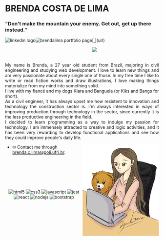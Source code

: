 <h1> BRENDA COSTA DE LIMA </h1>
<h3> "Don't make the mountain your enemy. Get out, get up there instead." </h3>

<a href="https://www.linkedin.com/in/brendalima/">
  <img align="left" alt="linkedin logo" height="35px" src="https://cdn.iconscout.com/icon/free/png-256/linkedin-53-227912.png" />
</a>
[<a href="https://brendalima.github.io/">
  <img align="left" alt="brendalima portfolio page" height="33px" src="https://www.shareicon.net/data/256x256/2015/12/06/683021_tool_512x512.png" />
</a>](url)

![](https://komarev.com/ghpvc/?username=brendalima)
<br />
<br />

<p style='text-align: justify;'>  My name is Brenda, a 27 year old student from Brazil, majoring in civil engineering and studying web development. I love to learn new things and am very passionate about every single one of those. In my free time I like to write or read fiction works and draw illustrations, I love making things materialize from my mind into something solid.<br />
  I live with my fiancé and my dogs Kiara and Banguela (or Kiks and Bangs for short).<br />
  As a civil engineer, it has always upset me how resistent to innovation and technology the construction sector is. I'm always interested in ways of improving production through technology in the sector, since currently it is the less productive engineering in the field. <br />
  I decided to learn programming as a way to indulge my passion for technology. I am immensely attracted to creative and logic activities, and it has been very rewarding to develop functional applications and see how they could improve people's daily life.
</p>

<img align="right" alt="illustration girl on the laptop with a chow-chow dog" height="300px" src="/github-signed.png" />


- ✉ Contact me through brenda.c.lima@poli.ufrj.br.

<br />

<br />

<br />

<br />

<br />
<p align="center">
  <img src="https://cdn.iconscout.com/icon/free/png-256/html5-20-734983.png" alt="html5" width="40" height="40"/>
  <img src="https://cdn.iconscout.com/icon/free/png-256/css-2749248-2284638.png" alt="css3" width="40" height="40"/>
  <img src="https://cdn.iconscout.com/icon/free/png-256/javascript-2336958-1982839.png" alt="javascript" width="40" height="40"/>
  <img src="https://i.postimg.cc/fWjjrBsk/jestlogo.png" alt="jest" width="40" height="40" />
  <img src="https://cdn.iconscout.com/icon/free/png-256/react-native-555397.png" alt="react" width="40" height="40"/>
  <img src="https://www.shareicon.net/data/256x256/2016/06/19/603784_nodejs_512x512.png" alt="nodejs" width="40" height="40"/>
  <img src="https://www.shareicon.net/data/2016/06/20/606737_black_256x256.png" alt="bootstrap" width="40" height="40"/>
</p>
<br />
